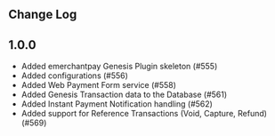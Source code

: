 Change Log
---------------------
__1.0.0__
-----
* Added emerchantpay Genesis Plugin skeleton (#555)
* Added configurations (#556)
* Added Web Payment Form service (#558)
* Added Genesis Transaction data to the Database (#561)
* Added Instant Payment Notification handling (#562)
* Added support for Reference Transactions (Void, Capture, Refund) (#569)
